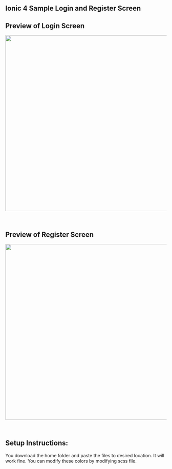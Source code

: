 ## Ionic 4 Sample Login and Register Screen


## Preview of Login Screen
<p>
<img src="https://github.com/bharathirajatut/ionic4/blob/master/sample-login-ui-example/sc1.png" height="550px">
</p>
<br>

## Preview of Register Screen

<p>
<img src="https://github.com/bharathirajatut/ionic4/blob/master/sample-login-ui-example/sc2.png" height="550px">
</p>
<br>

## Setup Instructions:

You download the home folder and paste the files to desired location. It will work fine. 
You can modify these colors by modifying scss file.

